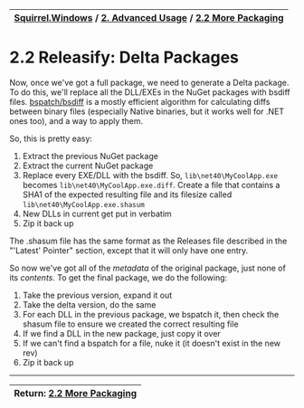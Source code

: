 | [Squirrel.Windows](../README.md) / [2\. Advanced Usage](2-Advanced-Usage.md) / [2.2 More Packaging](2.2-More-Packaging.md)|
|:---|

# 2.2 Releasify: Delta Packages

Now, once we've got a full package, we need to generate a Delta package. To do this, we'll replace all the DLL/EXEs in the NuGet packages with bsdiff files. [bspatch/bsdiff](http://code.logos.com/blog/2010/12/binary_patching_with_bsdiff.html) is a  mostly efficient algorithm for calculating diffs between binary files (especially Native binaries, but it works well for .NET ones too), and a way to apply them.

So, this is pretty easy:

1. Extract the previous NuGet package
1. Extract the current NuGet package
1. Replace every EXE/DLL with the bsdiff. So, `lib\net40\MyCoolApp.exe` becomes `lib\net40\MyCoolApp.exe.diff`. Create a file that contains a SHA1 of the expected resulting file and its filesize called `lib\net40\MyCoolApp.exe.shasum`
1. New DLLs in current get put in verbatim
1. Zip it back up

The .shasum file has the same format as the Releases file described in the "'Latest' Pointer" section, except that it will only have one entry.

So now we've got all of the *metadata* of the original package, just none of its *contents*. To get the final package, we do the following:

1. Take the previous version, expand it out
1. Take the delta version, do the same
1. For each DLL in the previous package, we bspatch it, then check the shasum file to ensure we created the correct resulting file
1. If we find a DLL in the new package, just copy it over
1. If we can't find a bspatch for a file, nuke it (it doesn't exist in the new rev)
1. Zip it back up

---
| Return: [2.2 More Packaging](2.2-More-Packaging.md) |
|----|



